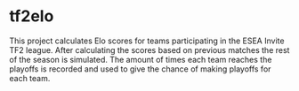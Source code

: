 # tf2elo

This project calculates Elo scores for teams participating in the ESEA Invite TF2 league.  After calculating the scores based on previous matches the rest of the season is simulated.  The amount of times each team reaches the playoffs is recorded and used to give the chance of making playoffs for each team.